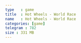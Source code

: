 ```yaml
---
type   : game
title  : Hot Wheels - World Race
name   : Hot Wheels - World Race
categories: [game]
telegram : 782
size : 331 MB
---
```



